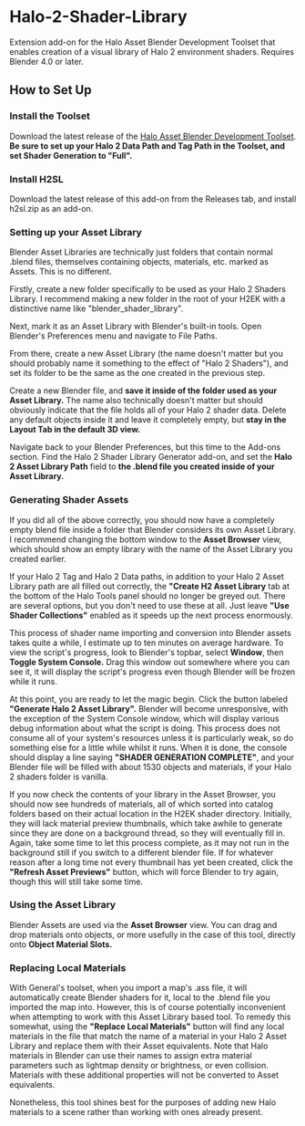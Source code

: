 # Halo-2-Shader-Library
Extension add-on for the Halo Asset Blender Development Toolset that enables creation of a visual library of Halo 2 environment shaders. Requires Blender 4.0 or later.

## How to Set Up

### Install the Toolset
Download the latest release of the [Halo Asset Blender Development Toolset](https://github.com/General-101/Halo-Asset-Blender-Development-Toolset).<br>
**Be sure to set up your Halo 2 Data Path and Tag Path in the Toolset, and set Shader Generation to "Full".**

### Install H2SL
Download the latest release of this add-on from the Releases tab, and install h2sl.zip as an add-on.


### Setting up your Asset Library

Blender Asset Libraries are technically just folders that contain normal .blend files, themselves containing objects, materials, etc. marked as Assets. This is no different.

Firstly, create a new folder specifically to be used as your Halo 2 Shaders Library. I recommend making a new folder in the root of your H2EK with a distinctive name like "blender_shader_library".

Next, mark it as an Asset Library with Blender's built-in tools. Open Blender's Preferences menu and navigate to File Paths.

From there, create a new Asset Library (the name doesn't matter but you should probably name it something to the effect of "Halo 2 Shaders"), and set its folder to be the same as the one created in the previous step.

Create a new Blender file, and **save it inside of the folder used as your Asset Library.** The name also technically doesn't matter but should obviously indicate that the file holds all of your Halo 2 shader data. Delete any default objects inside it and leave it completely empty, but **stay in the Layout Tab in the default 3D view.**

Navigate back to your Blender Preferences, but this time to the Add-ons section. Find the Halo 2 Shader Library Generator add-on, and set the **Halo 2 Asset Library Path** field to **the .blend file you created inside of your Asset Library.**


### Generating Shader Assets

If you did all of the above correctly, you should now have a completely empty blend file inside a folder that Blender considers its own Asset Library. I recommmend changing the bottom window to the **Asset Browser** view, which should show an empty library with the name of the Asset Library you created earlier.

If your Halo 2 Tag and Halo 2 Data paths, in addition to your Halo 2 Asset Library path are all filled out correctly, the **"Create H2 Asset Library** tab at the bottom of the Halo Tools panel should no longer be greyed out. There are several options, but you don't need to use these at all. Just leave **"Use Shader Collections"** enabled as it speeds up the next process enormously.

This process of shader name importing and conversion into Blender assets takes quite a while, I estimate up to ten minutes on average hardware. To view the script's progress, look to Blender's topbar, select **Window**, then **Toggle System Console.** Drag this window out somewhere where you can see it, it will display the script's progress even though Blender will be frozen while it runs.

At this point, you are ready to let the magic begin. Click the button labeled **"Generate Halo 2 Asset Library".** Blender will become unresponsive, with the exception of the System Console window, which will display various debug information about what the script is doing. This process does not consume all of your system's resources unless it is particularly weak, so do something else for a little while whilst it runs. When it is done, the console should display a line saying **"SHADER GENERATION COMPLETE"**, and your Blender file will be filled with about 1530 objects and materials, if your Halo 2 shaders folder is vanilla.

If you now check the contents of your library in the Asset Browser, you should now see hundreds of materials, all of which sorted into catalog folders based on their actual location in the H2EK shader directory. Initially, they will lack material preview thumbnails, which take awhile to generate since they are done on a background thread, so they will eventually fill in. Again, take some time to let this process complete, as it may not run in the background still if you switch to a different blender file. If for whatever reason after a long time not every thumbnail has yet been created, click the **"Refresh Asset Previews"** button, which will force Blender to try again, though this will still take some time.


### Using the Asset Library

Blender Assets are used via the **Asset Browser** view. You can drag and drop materials onto objects, or more usefully in the case of this tool, directly onto **Object Material Slots.**

### Replacing Local Materials

With General's toolset, when you import a map's .ass file, it will automatically create Blender shaders for it, local to the .blend file you imported the map into. However, this is of course potentially inconvenient when attempting to work with this Asset Library based tool. To remedy this somewhat, using the **"Replace Local Materials"** button will find any local materials in the file that match the name of a material in your Halo 2 Asset Library and replace them with their Asset equivalents. Note that Halo materials in Blender can use their names to assign extra material parameters such as lightmap density or brightness, or even collision. Materials with these additional properties will not be converted to Asset equivalents.

Nonetheless, this tool shines best for the purposes of adding new Halo materials to a scene rather than working with ones already present.
